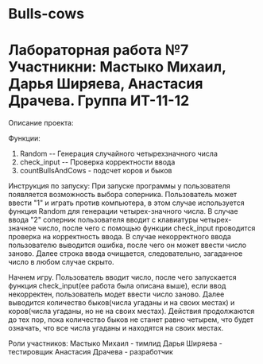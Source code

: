 # Bulls-cows
Лабораторная работа №7
Участникни: Мастыко Михаил, Дарья Ширяева, Анастасия Драчева. 
Группа ИТ-11-12
================
Описание проекта:

Функции:
  1. Random -- Генерация случайного четырехзначного числа
  2. check_input -- Проверка корректности ввода
  3. countBullsAndCows - подсчет коров и быков

Инструкция по запуску:
При запуске программы у пользователя появляется возможность выбора соперника. Пользователь может ввести "1" и играть против компьютера, в этом случае используется функция Random для генерации четырех-значного числа. В случае ввода "2" соперник пользователя вводит с клавиатуры четырех-значное число, после чего с помощью функции check_input проводится проверка на корректность ввода. В случае некорректного ввода пользователю выводится ошибка, после чего он может ввести число заново. Далее строка ввода очищается, следовательно, загаданное число в любом случае скрыто.

Начнем игру. Пользователь вводит число, после чего запускается функция check_input(ее работа была описана выше), если ввод некорректен, пользователь модет ввести число заново. Далее выводится количество быков(числа угаданы и на своих местах) и коров(числа угаданы, но не на своих местах). Действия продолжаются до тех пор, пока количество быков не станет равно четырем, что будет означать, что все числа угаданы и находятся на своих местах.

Роли участников: 
  Мастыко Михаил - тимлид
  Дарья Ширяева - тестировщик
  Анастасия Драчева - разработчик
